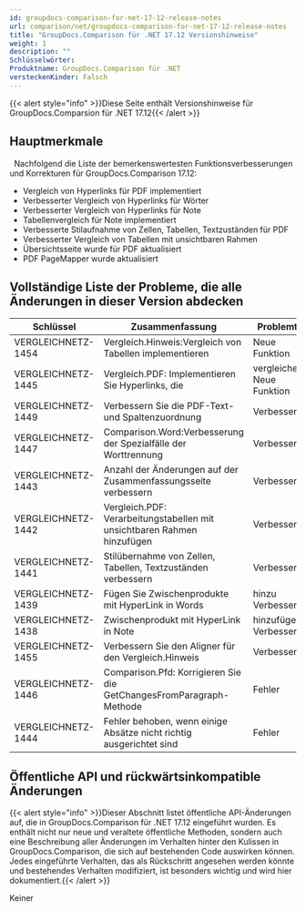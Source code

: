 ```yaml
---
id: groupdocs-comparison-for-net-17-12-release-notes
url: comparison/net/groupdocs-comparison-for-net-17-12-release-notes
title: "GroupDocs.Comparison für .NET 17.12 Versionshinweise"
weight: 1
description: ""
Schlüsselwörter:
Produktname: GroupDocs.Comparison für .NET
versteckenKinder: Falsch
---
```

{{< alert style="info" >}}Diese Seite enthält Versionshinweise für GroupDocs.Comparsion für .NET 17.12{{< /alert >}}

## Hauptmerkmale

 
Nachfolgend die Liste der bemerkenswertesten Funktionsverbesserungen und Korrekturen für GroupDocs.Comparison 17.12:

* Vergleich von Hyperlinks für PDF implementiert
* Verbesserter Vergleich von Hyperlinks für Wörter
* Verbesserter Vergleich von Hyperlinks für Note
* Tabellenvergleich für Note implementiert
* Verbesserte Stilaufnahme von Zellen, Tabellen, Textzuständen für PDF
* Verbesserter Vergleich von Tabellen mit unsichtbaren Rahmen
* Übersichtsseite wurde für PDF aktualisiert
* PDF PageMapper wurde aktualisiert

## Vollständige Liste der Probleme, die alle Änderungen in dieser Version abdecken

| Schlüssel | Zusammenfassung | Problemtyp |
| --- | --- | --- |
| VERGLEICHNETZ-1454 | Vergleich.Hinweis:Vergleich von Tabellen implementieren | Neue Funktion |
| VERGLEICHNETZ-1445 | Vergleich.PDF: Implementieren Sie Hyperlinks, die | vergleichen Neue Funktion |
| VERGLEICHNETZ-1449 | Verbessern Sie die PDF-Text- und Spaltenzuordnung | Verbesserung |
| VERGLEICHNETZ-1447 | Comparison.Word:Verbesserung der Spezialfälle der Worttrennung | Verbesserung |
| VERGLEICHNETZ-1443 | Anzahl der Änderungen auf der Zusammenfassungsseite verbessern | Verbesserung |
| VERGLEICHNETZ-1442 | Vergleich.PDF: Verarbeitungstabellen mit unsichtbaren Rahmen hinzufügen | Verbesserung |
| VERGLEICHNETZ-1441 | Stilübernahme von Zellen, Tabellen, Textzuständen verbessern | Verbesserung |
| VERGLEICHNETZ-1439 | Fügen Sie Zwischenprodukte mit HyperLink in Words | hinzu Verbesserung |
| VERGLEICHNETZ-1438 | Zwischenprodukt mit HyperLink in Note | hinzufügen Verbesserung |
| VERGLEICHNETZ-1455 | Verbessern Sie den Aligner für den Vergleich.Hinweis | Verbesserung |
| VERGLEICHNETZ-1446 | Comparison.Pfd: Korrigieren Sie die GetChangesFromParagraph-Methode | Fehler |
| VERGLEICHNETZ-1444 | Fehler behoben, wenn einige Absätze nicht richtig ausgerichtet sind | Fehler |

## Öffentliche API und rückwärtsinkompatible Änderungen

{{< alert style="info" >}}Dieser Abschnitt listet öffentliche API-Änderungen auf, die in GroupDocs.Comparison für .NET 17.12 eingeführt wurden. Es enthält nicht nur neue und veraltete öffentliche Methoden, sondern auch eine Beschreibung aller Änderungen im Verhalten hinter den Kulissen in GroupDocs.Comparison, die sich auf bestehenden Code auswirken können. Jedes eingeführte Verhalten, das als Rückschritt angesehen werden könnte und bestehendes Verhalten modifiziert, ist besonders wichtig und wird hier dokumentiert.{{< /alert >}}

Keiner

